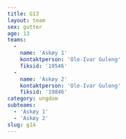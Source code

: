 ```yaml
---
title: G13
layout: team
sex: gutter
age: 13
teams:
  -
    name: 'Askøy 1'
    kontaktperson: 'Ole-Ivar Guleng'
    fiksid: '19546'
  -
    name: 'Askøy 2'
    kontaktperson: 'Ole-Ivar Guleng'
    fiksid: '19846'
category: ungdom
subteams:
  - 'Askøy 1'
  - 'Askøy 2'
slug: g14
---
```

